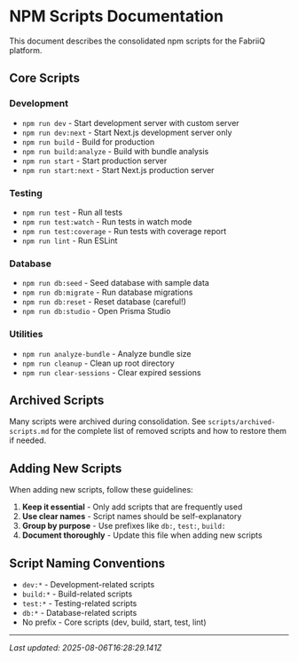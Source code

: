 # NPM Scripts Documentation

This document describes the consolidated npm scripts for the FabriiQ platform.

## Core Scripts

### Development
- `npm run dev` - Start development server with custom server
- `npm run dev:next` - Start Next.js development server only
- `npm run build` - Build for production
- `npm run build:analyze` - Build with bundle analysis
- `npm run start` - Start production server
- `npm run start:next` - Start Next.js production server

### Testing
- `npm run test` - Run all tests
- `npm run test:watch` - Run tests in watch mode
- `npm run test:coverage` - Run tests with coverage report
- `npm run lint` - Run ESLint

### Database
- `npm run db:seed` - Seed database with sample data
- `npm run db:migrate` - Run database migrations
- `npm run db:reset` - Reset database (careful!)
- `npm run db:studio` - Open Prisma Studio

### Utilities
- `npm run analyze-bundle` - Analyze bundle size
- `npm run cleanup` - Clean up root directory
- `npm run clear-sessions` - Clear expired sessions

## Archived Scripts

Many scripts were archived during consolidation. See `scripts/archived-scripts.md` for the complete list of removed scripts and how to restore them if needed.

## Adding New Scripts

When adding new scripts, follow these guidelines:

1. **Keep it essential** - Only add scripts that are frequently used
2. **Use clear names** - Script names should be self-explanatory
3. **Group by purpose** - Use prefixes like `db:`, `test:`, `build:`
4. **Document thoroughly** - Update this file when adding new scripts

## Script Naming Conventions

- `dev:*` - Development-related scripts
- `build:*` - Build-related scripts  
- `test:*` - Testing-related scripts
- `db:*` - Database-related scripts
- No prefix - Core scripts (dev, build, start, test, lint)

---
*Last updated: 2025-08-06T16:28:29.141Z*
